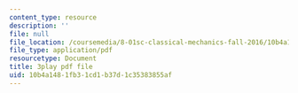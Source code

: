 ```yaml
---
content_type: resource
description: ''
file: null
file_location: /coursemedia/8-01sc-classical-mechanics-fall-2016/10b4a1481fb31cd1b37d1c35383855af_vkWY73HnNYA.pdf
file_type: application/pdf
resourcetype: Document
title: 3play pdf file
uid: 10b4a148-1fb3-1cd1-b37d-1c35383855af
---
```

